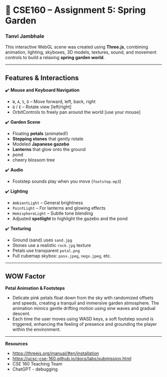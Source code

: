 # 🌸 CSE160 – Assignment 5: Spring Garden
### Tanvi Jambhale

This interactive WebGL scene was created using **Three.js**, combining animation, lighting, skyboxes, 3D models, 
textures, sound, and movement controls to build a relaxing **spring garden world**.

---

## Features & Interactions

✔️ **Mouse and Keyboard Navigation**  
- `W`, `A`, `S`, `D` – Move forward, left, back, right  
- `Q` / `E` – Rotate view [left/right]
- OrbitControls to freely pan around the world [use your mouse]

✔️ **Garden Scene**  
- Floating **petals** (animated!)  
- **Stepping stones** that gently rotate  
- Modeled **Japanese gazebo**  
- **Lanterns** that glow onto the ground
- pond
- cheery blossom tree

✔️ **Audio**  
- Footstep sounds play when you move (`footstep.mp3`)

✔️ **Lighting**  
- `AmbientLight` – General brightness  
- `PointLight` – For lanterns and glowing effects  
- `HemisphereLight` – Subtle tone blending  
- Adjusted **spotlight** to highlight the gazebo and the pond

✔️ **Texturing**  
- Ground (sand) uses `sand.jpg`  
- Stones use a realistic `rock.jpg` texture  
- Petals use transparent `petal.png`  
- Full cubemap skybox: `posx.jpeg`, `negx.jpeg`, etc.

---

## WOW Factor

**Petal Animation & Footsteps**  
- Delicate pink petals float down from the sky with randomized offsets and speeds,
  creating a tranquil and immersive garden atmosphere. The animation mimics gentle
  drifting motion using sine waves and gradual descent.
- Each time the user moves using WASD keys, a soft footstep sound is triggered,
  enhancing the feeling of presence and grounding the player within the environment.

--- 
**Resources**
- https://threejs.org/manual/#en/installation
- https://ucsc-cse-160.github.io/docs/labs/submission.html
- CSE 160 Teaching Team 
- ChatGPT - debugging
